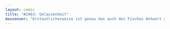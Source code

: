 ```yaml
---
layout: comic
title: "#2463: Gelassenheit"
mouseover: "Erstaunlicherweise ist genau das auch des Fisches Antwort auf die Frage nach dem Sinn des Lebens."
---
```

